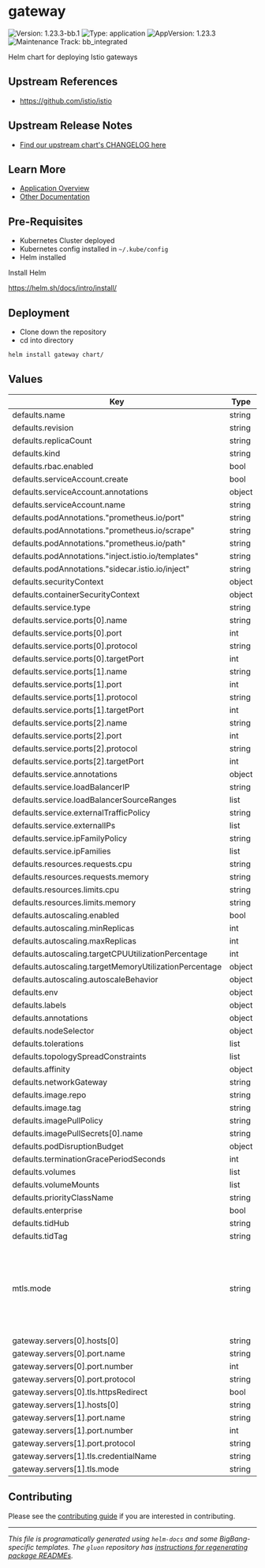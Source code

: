<!-- Warning: Do not manually edit this file. See notes on gluon + helm-docs at the end of this file for more information. -->
# gateway

![Version: 1.23.3-bb.1](https://img.shields.io/badge/Version-1.23.3--bb.1-informational?style=flat-square) ![Type: application](https://img.shields.io/badge/Type-application-informational?style=flat-square) ![AppVersion: 1.23.3](https://img.shields.io/badge/AppVersion-1.23.3-informational?style=flat-square) ![Maintenance Track: bb_integrated](https://img.shields.io/badge/Maintenance_Track-bb_integrated-green?style=flat-square)

Helm chart for deploying Istio gateways

## Upstream References

* <https://github.com/istio/istio>

## Upstream Release Notes

- [Find our upstream chart's CHANGELOG here](https://istio.io/latest/news/releases/1.23.2/announcing-1.23.2)

## Learn More

- [Application Overview](docs/overview.md)
- [Other Documentation](docs/)

## Pre-Requisites

- Kubernetes Cluster deployed
- Kubernetes config installed in `~/.kube/config`
- Helm installed

Install Helm

https://helm.sh/docs/intro/install/

## Deployment

- Clone down the repository
- cd into directory

```bash
helm install gateway chart/
```

## Values

| Key | Type | Default | Description |
|-----|------|---------|-------------|
| defaults.name | string | `""` |  |
| defaults.revision | string | `""` |  |
| defaults.replicaCount | string | `nil` |  |
| defaults.kind | string | `"Deployment"` |  |
| defaults.rbac.enabled | bool | `true` |  |
| defaults.serviceAccount.create | bool | `true` |  |
| defaults.serviceAccount.annotations | object | `{}` |  |
| defaults.serviceAccount.name | string | `""` |  |
| defaults.podAnnotations."prometheus.io/port" | string | `"15020"` |  |
| defaults.podAnnotations."prometheus.io/scrape" | string | `"true"` |  |
| defaults.podAnnotations."prometheus.io/path" | string | `"/stats/prometheus"` |  |
| defaults.podAnnotations."inject.istio.io/templates" | string | `"gateway"` |  |
| defaults.podAnnotations."sidecar.istio.io/inject" | string | `"true"` |  |
| defaults.securityContext | object | `{}` |  |
| defaults.containerSecurityContext | object | `{}` |  |
| defaults.service.type | string | `"LoadBalancer"` |  |
| defaults.service.ports[0].name | string | `"tcp-status-port"` |  |
| defaults.service.ports[0].port | int | `15021` |  |
| defaults.service.ports[0].protocol | string | `"TCP"` |  |
| defaults.service.ports[0].targetPort | int | `15021` |  |
| defaults.service.ports[1].name | string | `"http2"` |  |
| defaults.service.ports[1].port | int | `80` |  |
| defaults.service.ports[1].protocol | string | `"TCP"` |  |
| defaults.service.ports[1].targetPort | int | `8080` |  |
| defaults.service.ports[2].name | string | `"https"` |  |
| defaults.service.ports[2].port | int | `443` |  |
| defaults.service.ports[2].protocol | string | `"TCP"` |  |
| defaults.service.ports[2].targetPort | int | `8443` |  |
| defaults.service.annotations | object | `{}` |  |
| defaults.service.loadBalancerIP | string | `""` |  |
| defaults.service.loadBalancerSourceRanges | list | `[]` |  |
| defaults.service.externalTrafficPolicy | string | `""` |  |
| defaults.service.externalIPs | list | `[]` |  |
| defaults.service.ipFamilyPolicy | string | `""` |  |
| defaults.service.ipFamilies | list | `[]` |  |
| defaults.resources.requests.cpu | string | `"100m"` |  |
| defaults.resources.requests.memory | string | `"128Mi"` |  |
| defaults.resources.limits.cpu | string | `"2000m"` |  |
| defaults.resources.limits.memory | string | `"1024Mi"` |  |
| defaults.autoscaling.enabled | bool | `true` |  |
| defaults.autoscaling.minReplicas | int | `1` |  |
| defaults.autoscaling.maxReplicas | int | `5` |  |
| defaults.autoscaling.targetCPUUtilizationPercentage | int | `80` |  |
| defaults.autoscaling.targetMemoryUtilizationPercentage | object | `{}` |  |
| defaults.autoscaling.autoscaleBehavior | object | `{}` |  |
| defaults.env | object | `{}` |  |
| defaults.labels | object | `{}` |  |
| defaults.annotations | object | `{}` |  |
| defaults.nodeSelector | object | `{}` |  |
| defaults.tolerations | list | `[]` |  |
| defaults.topologySpreadConstraints | list | `[]` |  |
| defaults.affinity | object | `{}` |  |
| defaults.networkGateway | string | `""` |  |
| defaults.image.repo | string | `"registry1.dso.mil/ironbank/opensource/istio/proxyv2"` |  |
| defaults.image.tag | string | `"1.23.3"` |  |
| defaults.imagePullPolicy | string | `""` |  |
| defaults.imagePullSecrets[0].name | string | `"private-registry"` |  |
| defaults.podDisruptionBudget | object | `{}` |  |
| defaults.terminationGracePeriodSeconds | int | `30` |  |
| defaults.volumes | list | `[]` |  |
| defaults.volumeMounts | list | `[]` |  |
| defaults.priorityClassName | string | `""` |  |
| defaults.enterprise | bool | `false` |  |
| defaults.tidHub | string | `"registry1.dso.mil/ironbank/tetrate/istio"` |  |
| defaults.tidTag | string | `"1.23.3-tetratefips-v0"` |  |
| mtls.mode | string | `"STRICT"` | STRICT = Allow only mutual TLS traffic, PERMISSIVE = Allow both plain text and mutual TLS traffic |
| gateway.servers[0].hosts[0] | string | `"*.dev.bigbang.mil"` |  |
| gateway.servers[0].port.name | string | `"http"` |  |
| gateway.servers[0].port.number | int | `8080` |  |
| gateway.servers[0].port.protocol | string | `"HTTP"` |  |
| gateway.servers[0].tls.httpsRedirect | bool | `true` |  |
| gateway.servers[1].hosts[0] | string | `"*.dev.bigbang.mil"` |  |
| gateway.servers[1].port.name | string | `"https"` |  |
| gateway.servers[1].port.number | int | `8443` |  |
| gateway.servers[1].port.protocol | string | `"HTTPS"` |  |
| gateway.servers[1].tls.credentialName | string | `"public-cert"` |  |
| gateway.servers[1].tls.mode | string | `"SIMPLE"` |  |

## Contributing

Please see the [contributing guide](./CONTRIBUTING.md) if you are interested in contributing.

---

_This file is programatically generated using `helm-docs` and some BigBang-specific templates. The `gluon` repository has [instructions for regenerating package READMEs](https://repo1.dso.mil/big-bang/product/packages/gluon/-/blob/master/docs/bb-package-readme.md)._

